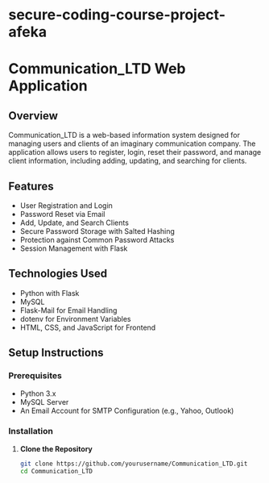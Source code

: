 # secure-coding-course-project-afeka
# Communication_LTD Web Application

## Overview

Communication_LTD is a web-based information system designed for managing users and clients of an imaginary communication company. The application allows users to register, login, reset their password, and manage client information, including adding, updating, and searching for clients.

## Features

- User Registration and Login
- Password Reset via Email
- Add, Update, and Search Clients
- Secure Password Storage with Salted Hashing
- Protection against Common Password Attacks
- Session Management with Flask

## Technologies Used

- Python with Flask
- MySQL
- Flask-Mail for Email Handling
- dotenv for Environment Variables
- HTML, CSS, and JavaScript for Frontend

## Setup Instructions

### Prerequisites

- Python 3.x
- MySQL Server
- An Email Account for SMTP Configuration (e.g., Yahoo, Outlook)

### Installation

1. **Clone the Repository**
   ```sh
   git clone https://github.com/yourusername/Communication_LTD.git
   cd Communication_LTD

